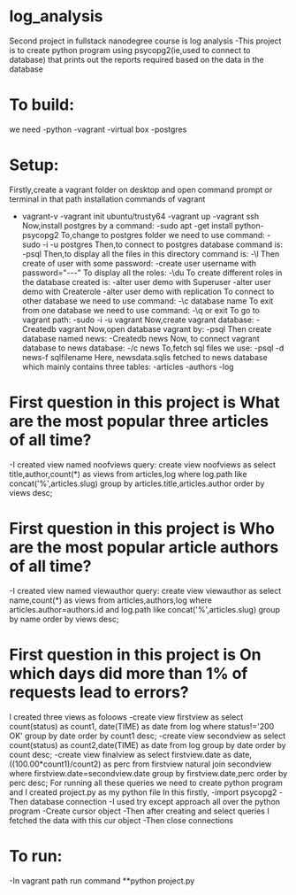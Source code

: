 # log_analysis
Second project in fullstack nanodegree course is log analysis
-This project is to create python program using psycopg2(ie,used to connect to database) that prints out the reports required based on the data in the database 
# To build:
we need
-python 
-vagrant
-virtual box
-postgres
# Setup:
Firstly,create a vagrant folder on desktop and open command prompt or terminal in that path
installation commands of vagrant
- vagrant-v
-vagrant init ubuntu/trusty64
-vagrant up
-vagrant ssh
Now,install postgres by a command:
-sudo apt -get install python-psycopg2
To,change to postgres folder we need to use command:
-sudo -i -u postgres
Then,to connect to postgres database command is:
-psql
Then,to display all the files in this directory command is:
-\l
Then create of user with some password:
-create user username with password="---"
To display all the roles:
-\du
To create different roles in the database created is:
-alter user demo with Superuser
-alter user demo with Createrole
-alter user demo with replication
To connect to other database we need to use command:
-\c database name
To exit from one database we need to use command:
-\q or exit 
To go to vagrant path:
-sudo -i -u vagrant
Now,create vagrant database:
-Createdb vagrant
Now,open database vagrant by:
-psql
Then create database named news:
-Createdb news
Now, to connect vagrant database to news database:
-/c news
To,fetch sql files we use: 
-psql -d news-f sqlfilename
Here, newsdata.sqlis fetched to news database which mainly contains three tables:
-articles
-authors
-log
# First question in this project is What are the most popular three articles of all time? 
-I created view named noofviews
query:
create view noofviews as select title,author,count(*) as views from articles,log where log.path like concat('%',articles.slug) group by articles.title,articles.author order by views desc;
# First question in this project is Who are the most popular article authors of all time?
-I created view named viewauthor
query:
create view viewauthor as select name,count(*) as views from articles,authors,log where articles.author=authors.id and log.path like concat('%',articles.slug) group by name order by views desc;
# First question in this project is On which days did more than 1% of requests lead to errors?
I created three views as foloows
-create view firstview as select count(status) as count1, date(TIME) as date from log where status!='200 OK' group by date order by count1 desc;
-create view secondview as select count(status) as count2,date(TIME) as date from log group by date order by count desc;
-create view finalview as select firstview.date as date,((100.00*count1)/count2) as perc from firstview natural join secondview  where firstview.date=secondview.date group by firstview.date,perc order by perc desc;
For running all these queries we need to create python program and I created project.py as my python file
In this firstly,
-import psycopg2
-Then database connection
-I used try except approach all over the python program
-Create cursor object
-Then after creating and select queries I fetched the data with this cur object
-Then close connections
# To run:
-In vagrant path run command
**python project.py

  
